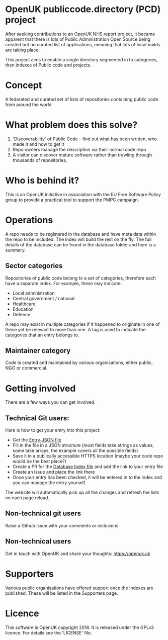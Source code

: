 # OpenUK publiccode.directory (PCD) project

After seeking contributions to an OpenUK NHS report project, it became apparent that there is lots of Public Administration Open Source being created but no curated list of applications, meaning that lots of local builds are taking place.

This project aims to enable a single directory segmented in to categories, then indexes of Public code and projects. 

# Concept

A federated and curated set of lists of repositories containing public code from around the world

# What problem does this solve?

1. 'Discoverability' of Public Code - find out what has been written, who made it and how to get it
2. Repo owners manage the description via their normal code repo
3. A visitor can discover mature software rather than trawling through thousands of repositories, 

# Who is behind it?

This is an OpenUK initiative in association with the EU Free Software Policy group to provide a practical tool to support the PMPC campaign.

# Operations

A repo needs to be registered in the database and have meta data within the repo to be included. The index will build the rest on the fly.
The full details of the database can be found in the database folder and here is a summary.

## Sector categories

Repositories of public code belong to a set of categories, therefore each have a separate index. For example, these may indicate:

- Local administration
- Central government / national
- Healthcare
- Education
- Defence

A repo may exist in multiple categories if it happened to originate in one of these yet be relevant to more than one.
A tag is used to indicate the categories that an entry belongs to.

## Maintainer category

Code is created and maintained by various organisations, either public, NGO or commercial.

# Getting involved

There are a few ways you can get involved.

## Technical Git users:

Here is how to get your entry into this project:

- Get the [Entry-JSON file](https://github.com/OpenUK/publiccode.directory/blob/master/entry-files/entry.json)
- Fill in the file in a JSON structure (most fields take strings as values, some take arrays, the example covers all the possible fields)
- Save it in a publically accessible HTTPS location (maybe your code repo would be the best place?)
- Create a PR for the [Database Index file](https://github.com/OpenUK/publiccode.directory/blob/master/database/database.index.json) and add the link to your entry file
- Create an issue and place the link there
- Once your entry has been checked, it will be entered in to the index and you can manage the entry yourself.

The website will automatically pick up all the changes and refresh the lists on each page reload.

## Non-technical git users

Raise a Github issue with your comments or inclusions

## Non-technical users

Get in touch with OpenUK and share your thoughts: https://openuk.uk

# Supporters

Various public organisations have offered support once the indexes are published. These will be listed in the Supporters page.


# Licence

This software is OpenUK copyright 2018. It is released under the GPLv3 licence. For details see the 'LICENSE' file.

